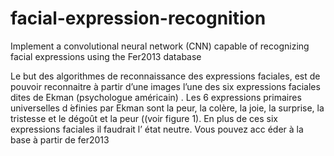 # facial-expression-recognition
Implement a convolutional neural network (CNN) capable of recognizing facial expressions using the Fer2013 database



Le but des algorithmes de reconnaissance des expressions faciales, est de pouvoir reconnaitre à partir d’une images l’une des six expressions faciales dites de Ekman (psychologue américain) . Les 6 expressions primaires universelles d ́efinies par Ekman sont la peur, la colère, la joie, la surprise, la tristesse et le dégoût et la peur ((voir figure 1). En plus de ces six expressions faciales il faudrait l’ état neutre. Vous pouvez acc éder à la base à partir de fer2013
